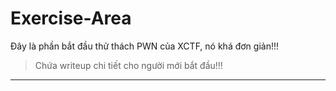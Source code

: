 # Exercise-Area

Đây là phần bắt đầu thử thách PWN của XCTF, nó khá đơn giản!!! 

>Chứa writeup chi tiết cho người mới bắt đầu!!!

---------------------------------------------------------
